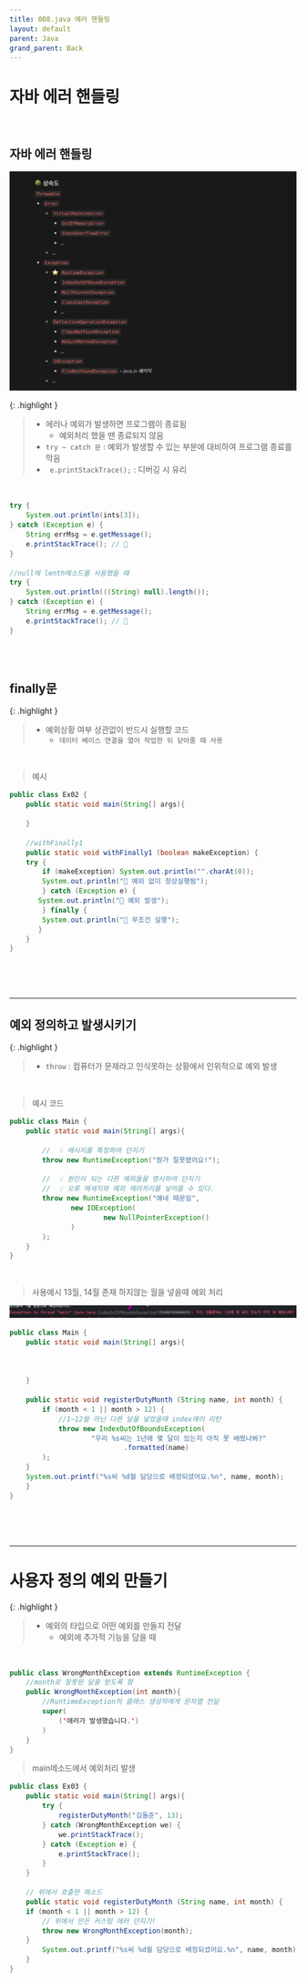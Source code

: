 ```yaml
---
title: 008.java 에러 핸들링
layout: default
parent: Java
grand_parent: Back
---
```


# 자바 에러 핸들링

<br />

## 자바 에러 핸들링

![Alt text](image-40.png)

{: .highlight } 
> - 에러나 예외가 발생하면 프로그램이 종료됨
>   - 예외처리 했을 땐 종료되지 않음
> - `try ~ catch 문` : 예외가 발생할 수 있는 부분에 대비하여 프로그램 종료를 막음
> - ` e.printStackTrace();` : 디버깅 시 유리

<br />

```java
try {
    System.out.println(ints[3]);
} catch (Exception e) {
    String errMsg = e.getMessage();
    e.printStackTrace(); // 🔴
}

//null에 lenth메소드를 사용했을 때
try {
    System.out.println(((String) null).length());
} catch (Exception e) {
    String errMsg = e.getMessage();
    e.printStackTrace(); // 🔴
}
```

<br />
<br />

## finally문

{: .highlight } 
> - 예외상황 여부 상관없이 반드시 실행할 코드
>   - `데이터 베이스 연결을 열어 작업한 뒤 닫아줄 때 사용`

<br />

> 예시

```java
public class Ex02 {
    public static void main(String[] args){
    
    }

    //withFinally1
	public static void withFinally1 (boolean makeException) {
    try {
        if (makeException) System.out.println("".charAt(0));
        System.out.println("🎉 예외 없이 정상실행됨");
        } catch (Exception e) {
       System.out.println("🛑 예외 발생");
        } finally {
        System.out.println("🏁 무조건 실행");
       }
    }
}

```

<br />
<br />
<br />

---

## 예외 정의하고 발생시키기

{: .highlight } 
> - `throw` : 컴퓨터가 문제라고 인식못하는 상황에서 인위적으로 예외 발생

<br />

> 예시 코드

```java
public class Main {
    public static void main(String[] args){

        //  💡 메시지를 특정하여 던지기
        throw new RuntimeException("뭔가 잘못됐어요!");        

        //  💡 원인이 되는 다른 예외들을 명시하여 던지기
        //  💡 오류 메세지와 예외 에러처리를 넣어줄 수 있다.
        throw new RuntimeException("얘네 때문임",
               new IOException(
                       new NullPointerException()
               )
        );
    }
}
```

<br />

> 사용예시 13월, 14월 존재 하지않는 월을 넣을때 예외 처리

![Alt text](image-41.png)

```java
public class Main {
    public static void main(String[] args){
        


    }

	public static void registerDutyMonth (String name, int month) {
        if (month < 1 || month > 12) {
            //1~12월 아닌 다른 달을 넣었을때 index에러 리턴
            throw new IndexOutOfBoundsException(
                    "우리 %s씨는 1년에 몇 달이 있는지 아직 못 배웠나봐?"
                            .formatted(name)
        );
    }
    System.out.printf("%s씨 %d월 담당으로 배정되셨어요.%n", name, month);
	}
}
```


<br />
<br />
<br />

---

# 사용자 정의 예외 만들기

{: .highlight } 
> - 예외의 타입으로 어떤 예외를 만들지 전달
>   - 예외에 추가적 기능을 담을 때

<br />

```java
public class WrongMonthException extends RuntimeException {
    //month로 잘못된 달을 받도록 함
    public WrongMonthException(int month){
        //RuntimeException의 클래스 생성자에게 문자열 전달
        super(
            ('에러가 발생했습니다.')
        )
    }
}
```

> main메소드에서 예외처리 발생

```java
public class Ex03 {
    public static void main(String[] args){
		try {
            registerDutyMonth("김돌준", 13);
        } catch (WrongMonthException we) {
            we.printStackTrace();
        } catch (Exception e) {
            e.printStackTrace();
        }
    }

    // 위에서 호출한 메소드
	public static void registerDutyMonth (String name, int month) {
    if (month < 1 || month > 12) {
        // 위에서 만든 커스텀 에러 던지기!
        throw new WrongMonthException(month);
    }
        System.out.printf("%s씨 %d월 담당으로 배정되셨어요.%n", name, month);
    }
}
```